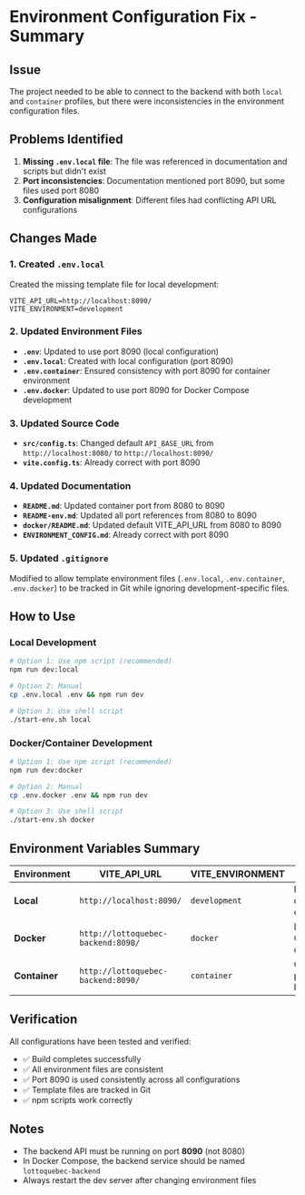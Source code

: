 # Environment Configuration Fix - Summary

## Issue
The project needed to be able to connect to the backend with both `local` and `container` profiles, but there were inconsistencies in the environment configuration files.

## Problems Identified
1. **Missing `.env.local` file**: The file was referenced in documentation and scripts but didn't exist
2. **Port inconsistencies**: Documentation mentioned port 8090, but some files used port 8080
3. **Configuration misalignment**: Different files had conflicting API URL configurations

## Changes Made

### 1. Created `.env.local`
Created the missing template file for local development:
```env
VITE_API_URL=http://localhost:8090/
VITE_ENVIRONMENT=development
```

### 2. Updated Environment Files
- **`.env`**: Updated to use port 8090 (local configuration)
- **`.env.local`**: Created with local configuration (port 8090)
- **`.env.container`**: Ensured consistency with port 8090 for container environment
- **`.env.docker`**: Updated to use port 8090 for Docker Compose development

### 3. Updated Source Code
- **`src/config.ts`**: Changed default `API_BASE_URL` from `http://localhost:8080/` to `http://localhost:8090/`
- **`vite.config.ts`**: Already correct with port 8090

### 4. Updated Documentation
- **`README.md`**: Updated container port from 8080 to 8090
- **`README-env.md`**: Updated all port references from 8080 to 8090
- **`docker/README.md`**: Updated default VITE_API_URL from 8080 to 8090
- **`ENVIRONMENT_CONFIG.md`**: Already correct with port 8090

### 5. Updated `.gitignore`
Modified to allow template environment files (`.env.local`, `.env.container`, `.env.docker`) to be tracked in Git while ignoring development-specific files.

## How to Use

### Local Development
```bash
# Option 1: Use npm script (recommended)
npm run dev:local

# Option 2: Manual
cp .env.local .env && npm run dev

# Option 3: Use shell script
./start-env.sh local
```

### Docker/Container Development
```bash
# Option 1: Use npm script (recommended)
npm run dev:docker

# Option 2: Manual
cp .env.docker .env && npm run dev

# Option 3: Use shell script
./start-env.sh docker
```

## Environment Variables Summary

| Environment | VITE_API_URL | VITE_ENVIRONMENT | Use Case |
|-------------|--------------|------------------|----------|
| **Local** | `http://localhost:8090/` | `development` | Local development on machine |
| **Docker** | `http://lottoquebec-backend:8090/` | `docker` | Docker Compose development |
| **Container** | `http://lottoquebec-backend:8090/` | `container` | Container production build |

## Verification

All configurations have been tested and verified:
- ✅ Build completes successfully
- ✅ All environment files are consistent
- ✅ Port 8090 is used consistently across all configurations
- ✅ Template files are tracked in Git
- ✅ npm scripts work correctly

## Notes
- The backend API must be running on port **8090** (not 8080)
- In Docker Compose, the backend service should be named `lottoquebec-backend`
- Always restart the dev server after changing environment files
